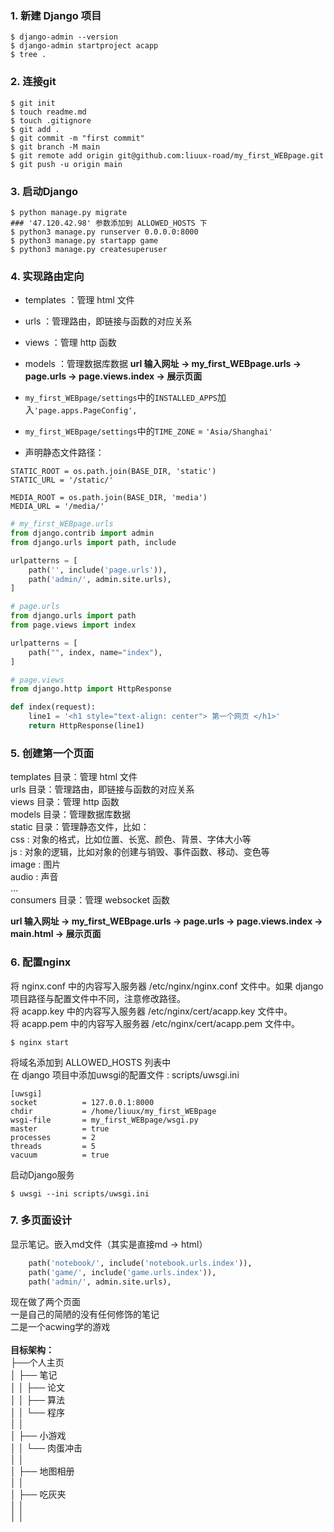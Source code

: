 ### 1. 新建 **Django** 项目

```shell
$ django-admin --version
$ django-admin startproject acapp
$ tree .
```

### 2. 连接git

```shell
$ git init
$ touch readme.md
$ touch .gitignore
$ git add .
$ git commit -m "first commit"
$ git branch -M main
$ git remote add origin git@github.com:liuux-road/my_first_WEBpage.git
$ git push -u origin main
```

### 3. 启动Django

```shell
$ python manage.py migrate
### '47.120.42.98' 参数添加到 ALLOWED_HOSTS 下
$ python3 manage.py runserver 0.0.0.0:8000
$ python3 manage.py startapp game
$ python3 manage.py createsuperuser
```

### 4. 实现路由定向
* templates ：管理 html 文件
* urls ：管理路由，即链接与函数的对应关系
* views ：管理 http 函数
* models ：管理数据库数据
**url 输入网址 -> my_first_WEBpage.urls -> page.urls -> page.views.index -> 展示页面**

* `my_first_WEBpage/settings`中的`INSTALLED_APPS`加入`'page.apps.PageConfig',`
* `my_first_WEBpage/settings`中的`TIME_ZONE` = `'Asia/Shanghai'`
* 声明静态文件路径：

```shell
STATIC_ROOT = os.path.join(BASE_DIR, 'static')
STATIC_URL = '/static/'

MEDIA_ROOT = os.path.join(BASE_DIR, 'media')
MEDIA_URL = '/media/'
```

```python
# my_first_WEBpage.urls
from django.contrib import admin
from django.urls import path, include

urlpatterns = [ 
    path('', include('page.urls')),
    path('admin/', admin.site.urls),
] 
```

```python
# page.urls
from django.urls import path
from page.views import index

urlpatterns = [ 
    path("", index, name="index"),
]
```

```python
# page.views
from django.http import HttpResponse

def index(request):
    line1 = '<h1 style="text-align: center"> 第一个网页 </h1>'
    return HttpResponse(line1)
```

### 5. 创建第一个页面
templates 目录：管理 html 文件<br>
urls 目录：管理路由，即链接与函数的对应关系<br>
views 目录：管理 http 函数<br>
models 目录：管理数据库数据<br>
static 目录：管理静态文件，比如：<br>
css : 对象的格式，比如位置、长宽、颜色、背景、字体大小等<br>
js : 对象的逻辑，比如对象的创建与销毁、事件函数、移动、变色等<br>
image : 图片<br>
audio : 声音<br>
…<br>
consumers 目录：管理 websocket 函数

**url 输入网址 -> my_first_WEBpage.urls -> page.urls -> page.views.index -> main.html -> 展示页面**


### 6. 配置nginx
将 nginx.conf 中的内容写入服务器 /etc/nginx/nginx.conf 文件中。如果 django 项目路径与配置文件中不同，注意修改路径。<br>
将 acapp.key 中的内容写入服务器 /etc/nginx/cert/acapp.key 文件中。<br>
将 acapp.pem 中的内容写入服务器 /etc/nginx/cert/acapp.pem 文件中。
```shell
$ nginx start
```
将域名添加到 ALLOWED_HOSTS 列表中<br>
在 django 项目中添加uwsgi的配置文件 : scripts/uwsgi.ini
```shell
[uwsgi]
socket          = 127.0.0.1:8000
chdir           = /home/liuux/my_first_WEBpage
wsgi-file       = my_first_WEBpage/wsgi.py
master          = true
processes       = 2
threads         = 5
vacuum          = true
```
启动Django服务
```shell
$ uwsgi --ini scripts/uwsgi.ini
```

### 7. 多页面设计
显示笔记。嵌入md文件（其实是直接md -> html）
```python
    path('notebook/', include('notebook.urls.index')),
    path('game/', include('game.urls.index')),
    path('admin/', admin.site.urls),
```
现在做了两个页面<br>
一是自己的简陋的没有任何修饰的笔记<br>
二是一个acwing学的游戏<br><br>
**目标架构：**<br>
├──个人主页<br>
│   ├── 笔记<br>
│   │   ├── 论文<br>
│   │   ├── 算法<br>
│   │   └── 程序<br>
│   │<br>
│   ├── 小游戏<br>
│   │   └── 肉蛋冲击<br>
│   │<br>
│   ├── 地图相册<br>
│   │<br>
│   ├── 吃灰夹<br>
│   │<br>
│   │<br>